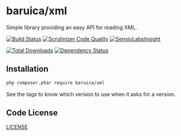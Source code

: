 # baruica/xml

Simple library providing an easy API for reading XML.

[![Build Status](https://travis-ci.org/baruica/xml.svg?branch=master)](https://travis-ci.org/baruica/xml)
[![Scrutinizer Code Quality](https://scrutinizer-ci.com/g/baruica/xml/badges/quality-score.png?b=master)](https://scrutinizer-ci.com/g/baruica/xml/?branch=master)
[![SensioLabsInsight](https://insight.sensiolabs.com/projects/cbf55965-5555-4e54-a63c-abced4782474/mini.png)](https://insight.sensiolabs.com/projects/cbf55965-5555-4e54-a63c-abced4782474)

[![Total Downloads](https://poser.pugx.org/baruica/xml/downloads.svg)](https://packagist.org/packages/baruica/xml)
[![Dependency Status](https://www.versioneye.com/php/baruica:xml/dev-master/badge.svg)](https://www.versioneye.com/php/baruica:xml/dev-master)

## Installation

```bash
php composer.phar require baruica/xml
```
See the tags to know which version to use when it asks for a version.

## Code License

[LICENSE](https://github.com/baruica/xml/blob/master/LICENSE)
